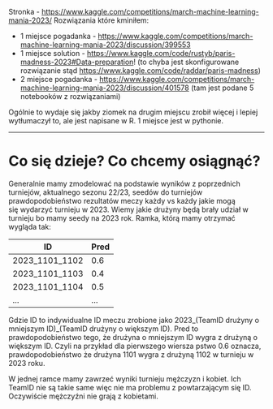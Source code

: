 Stronka - https://www.kaggle.com/competitions/march-machine-learning-mania-2023/
Rozwiązania które kminiłem:

* 1 miejsce pogadanka - https://www.kaggle.com/competitions/march-machine-learning-mania-2023/discussion/399553
* 1 miejsce solution - https://www.kaggle.com/code/rustyb/paris-madness-2023#Data-preparation!
  (to chyba jest skonfigurowane rozwiązanie stąd https://www.kaggle.com/code/raddar/paris-madness)
* 2 miejsce pogadanka - https://www.kaggle.com/competitions/march-machine-learning-mania-2023/discussion/401578 (tam jest podane 5 notebooków z rozwiązaniami)

Ogólnie to wydaje się jakby ziomek na drugim miejscu zrobił więcej i lepiej wytłumaczył to, ale jest napisane w R. 1 miejsce jest w pythonie.
  



___
# Co się dzieje? Co chcemy osiągnąć?

Generalnie mamy zmodelować na podstawie wyników z poprzednich turniejów, aktualnego sezonu 22/23, seedów do turniejów prawdopodobieństwo rezultatów meczy każdy vs każdy jakie mogą się wydarzyć turnieju w 2023. Wiemy jakie drużyny będą brały udział w turnieju bo mamy seedy na 2023 rok. Ramka, którą mamy otrzymać wygląda tak:

ID | Pred
---|---
2023_1101_1102 | 0.6
2023_1101_1103 | 0.4
2023_1101_1104 | 0.5
... | ...

Gdzie ID to indywidualne ID meczu zrobione jako 2023_(TeamID drużyny o mniejszym ID)_(TeamID drużyny o większym ID). Pred to prawdopodobieństwo tego, że drużyna o mniejszym ID wygra z drużyną o większym ID. Czyli na przykład dla pierwszego wiersza pstwo 0.6 oznacza, prawdopodobieństwo że drużyna 1101 wygra z drużyną 1102 w turnieju w 2023 roku.

W jednej ramce mamy zawrzeć wyniki turnieju mężczyzn i kobiet. Ich TeamID nie są takie same więc nie ma problemu z powtarzającym się ID. Oczywiście mężczyźni nie grają z kobietami.


